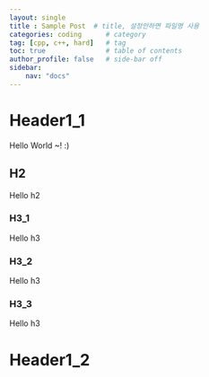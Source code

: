 ```yaml
---
layout: single            
title : Sample Post  # title, 설정안하면 파일명 사용
categories: coding      # category
tag: [cpp, c++, hard]   # tag
toc: true               # table of contents
author_profile: false   # side-bar off
sidebar:
    nav: "docs"
---
```

# Header1_1

Hello World ~! :)

## H2
Hello h2

### H3_1
Hello h3

### H3_2
Hello h3

### H3_3
Hello h3


# Header1_2